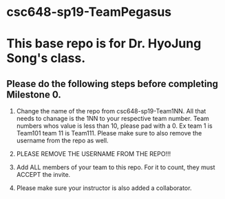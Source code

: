 # csc648-sp19-TeamPegasus

# This base repo is for Dr. HyoJung Song's class.

## Please do the following steps before completing Milestone 0.
1. Change the name of the repo from csc648-sp19-Team1NN. All that needs to chanage is the 1NN to your respective team number. Team numbers whos value is less than 10, please pad with a 0. Ex team 1 is Team101 team 11 is Team111. Please make sure to also remove the username from the repo as well.

1. PLEASE REMOVE THE USERNAME FROM THE REPO!!!

2. Add ALL members of your team to this repo. For it to count, they must ACCEPT the invite.

3. Please make sure your instructor is also added a collaborator.
